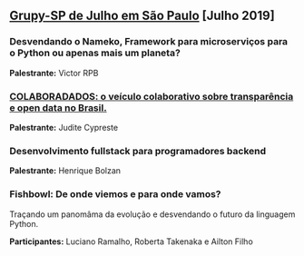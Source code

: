 ## [Grupy-SP de Julho em São Paulo][0] [Julho 2019]

### Desvendando o Nameko, Framework para microserviços para o Python ou apenas mais um planeta?

**Palestrante:** Victor RPB

### [COLABORADADOS: o veículo colaborativo sobre transparência e open data no Brasil.][1]

**Palestrante:** Judite Cypreste

### Desenvolvimento fullstack para programadores backend

**Palestrante:** Henrique Bolzan

### Fishbowl: De onde viemos e para onde vamos?

Traçando um panomâma da evolução e desvendando o futuro da linguagem Python.

**Participantes:** Luciano Ramalho, Roberta Takenaka e Ailton Filho

[0]: https://www.meetup.com/pt-BR/Grupy-SP/events/262237706/
[1]: https://docs.google.com/presentation/d/1ez5eyim6s8y2Q2koAyplgm6487PVRNTRIUaaITX90aE/edit#slide=id.g4cda54ce45_0_0